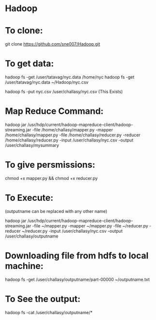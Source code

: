 # Hadoop

# To clone:

git clone https://github.com/sne007/Hadoop.git

# To get data:
hadoop fs -get /user/tatavag/nyc.data /home/nyc
hadoop fs -get /user/tatavag/nyc.data ~/Hadoop/nyc.csv

hadoop fs -put nyc.csv /user/challasy/nyc.csv (This Exists)

# Map Reduce Command:

hadoop jar /usr/hdp/current/hadoop-mapreduce-client/hadoop-streaming.jar -file /home/challasy/mapper.py -mapper /home/challasy/mapper.py -file /home/challasy/reducer.py -reducer /home/challasy/reducer.py -input /user/challasy/nyc.csv -output /user/challasy/mysummary

# To give persmissions:

chmod +x mapper.py && chmod +x reducer.py

# To Execute:

(outputname can be replaced with any other name)

hadoop jar /usr/hdp/current/hadoop-mapreduce-client/hadoop-streaming.jar -file ~/mapper.py -mapper ~/mapper.py -file ~/reducer.py -reducer ~/reducer.py -input /user/challasy/nyc.csv -output /user/challasy/outputname

# Downloading file from hdfs to local machine:

hadoop fs -get /user/challasy/outputname/part-00000 ~/outputname.txt

# To See the output:

hadoop fs -cat /user/challasy/outputname/*
